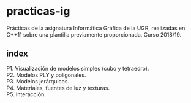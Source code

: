 # practicas-ig

Prácticas de la asignatura Informática Gráfica de la UGR, realizadas en C++11 sobre una plantilla previamente proporcionada.
Curso 2018/19.

## index

P1. Visualización de modelos simples (cubo y tetraedro).    
P2. Modelos PLY y poligonales.     
P3. Modelos jerárquicos.      
P4. Materiales, fuentes de luz y texturas.             
P5. Interacción.      
